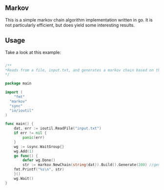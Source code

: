 ## Markov
This is a simple markov chain algorithm implementation written in go. It is not particularly efficient, but does yield some interesting results.

## Usage
Take a look at this example:
```go

/**
*Reads from a file, input.txt, and generates a markov chain based on that output
*/

package main

import (
    "fmt"
  "markov"
  "sync"
  "io/ioutil"
)

func main() {
	dat, err := ioutil.ReadFile("input.txt")
	if err != nil {
		panic(err)
	}
	wg := &sync.WaitGroup{}
	wg.Add(1)
	go func() {
		defer wg.Done()
		str := markov.NewChain(string(dat)).Build().Generate(200) //generates 200 words based on input
    fmt.Printf("%s\n", str)
	}()
	wg.Wait()
}
```
